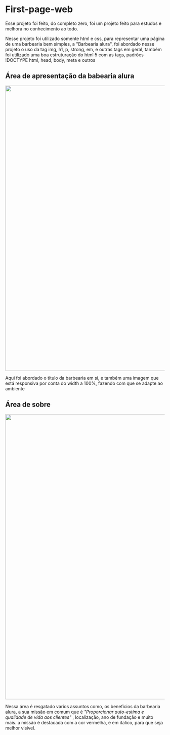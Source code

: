 <h1>First-page-web</h1>

Esse projeto foi feito, do completo zero, foi um projeto feito para estudos e melhora no conhecimento ao todo.

Nesse projeto foi utilizado somente html e css, para representar uma página de uma barbearia bem simples, a "Barbearia alura", foi abordado nesse projeto o uso da
tag img, h1, p, strong, em, e outras tags em geral, também foi utilizado uma boa estruturação do html 5 com as tags, padrões !DOCTYPE html, head, body, meta e outros

<h2>Área de apresentação da babearia alura</h2>
<div align="center">
  <img width="900px" src="https://user-images.githubusercontent.com/93714892/165510731-ad265432-1b0f-4f85-97ca-6872fc71e3ac.png"/>
</div>
<p>Aqui foi abordado o titulo da barbearia em si, e também uma imagem que está responsiva por conta do width a 100%, fazendo com que se adapte ao ambiente</p>

<h2>Área de sobre</h2>
<div align="center">
  <img width="900px" src="https://user-images.githubusercontent.com/93714892/165511194-a2f95df9-0afc-4f70-839e-ff7365f5d6a8.png"/>
</div>
<p>Nessa área é resgatado varios assuntos como, os beneficios da barbearia alura, a sua missão em comum que é <em>"Proporcionar auto-estima e qualidade de vida aos clientes"</em> 
, localização, ano de fundação e muito mais.
  a missão é destacada com a cor vermelha, e em italico, para que seja melhor visivel.
</p>
